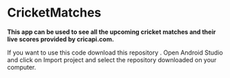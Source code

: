 <h1> CricketMatches </h1>
<b>This app can be used to see all the upcoming cricket matches and their live scores provided by cricapi.com.</b>

If you want to use this code download this repository .
Open Android Studio and click on Import project and select the repository downloaded on your computer.
